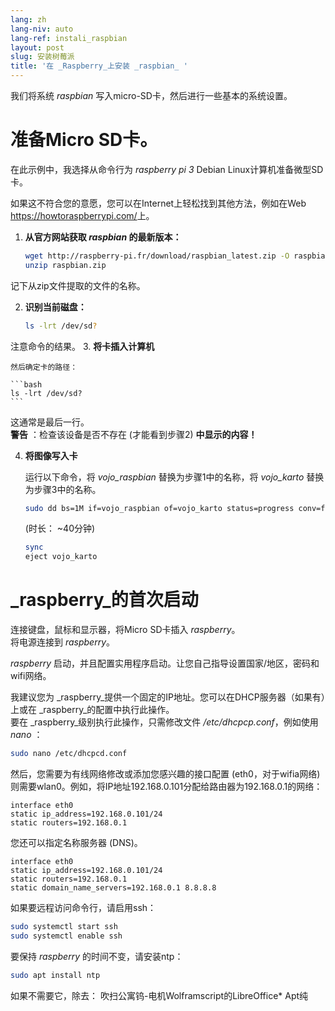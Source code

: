 ```yaml
---
lang: zh
lang-niv: auto
lang-ref: instali_raspbian
layout: post
slug: 安装树莓派
title: '在 _Raspberry_上安装 _raspbian_ '
---
```


我们将系统 _raspbian_ 写入micro-SD卡，然后进行一些基本的系统设置。 


# 准备Micro SD卡。

在此示例中，我选择从命令行为 _raspberry pi 3_ Debian Linux计算机准备微型SD卡。

如果这不符合您的意愿，您可以在Internet上轻松找到其他方法，例如在Web <https://howtoraspberrypi.com/>上。

 1. **从官方网站获取 _raspbian_ 的最新版本：**



    ```bash
    wget http://raspberry-pi.fr/download/raspbian_latest.zip -O raspbian.zip
    unzip raspbian.zip
    ```
记下从zip文件提取的文件的名称。
    
 2. **识别当前磁盘：**


    
    ```bash
    ls -lrt /dev/sd?
    ```
注意命令的结果。
3. **将卡插入计算机**
    
    然后确定卡的路径：
    
    ```bash
    ls -lrt /dev/sd?
    ```
这通常是最后一行。  
    **警告** ：检查该设备是否不存在 \(才能看到步骤2\) **中显示的内容！**

 4. **将图像写入卡**



    运行以下命令，将 _vojo\_raspbian_ 替换为步骤1中的名称，将 _vojo\_karto_ 替换为步骤3中的名称。
    
    ```bash
    sudo dd bs=1M if=vojo_raspbian of=vojo_karto status=progress conv=fsync
    ```
    (时长： ~40分钟)
    
    ```bash
    sync
    eject vojo_karto
    ``` 


#  _raspberry_的首次启动
连接键盘，鼠标和显示器，将Micro SD卡插入 _raspberry_。  
将电源连接到 _raspberry_。

 _raspberry_ 启动，并且配置实用程序启动。让您自己指导设置国家/地区，密码和wifi网络。

我建议您为 _raspberry_提供一个固定的IP地址。您可以在DHCP服务器（如果有）上或在 _raspberry_的配置中执行此操作。  
要在 _raspberry_级别执行此操作，只需修改文件 _/etc/dhcpcp.conf_，例如使用 _nano_ ：

```bash
sudo nano /etc/dhcpcd.conf
```

然后，您需要为有线网络修改或添加您感兴趣的接口配置 (eth0，对于wifia网络)则需要wlan0。例如，将IP地址192.168.0.101分配给路由器为192.168.0.1的网络：

```
interface eth0
static ip_address=192.168.0.101/24
static routers=192.168.0.1
```
您还可以指定名称服务器 (DNS)。 

```
interface eth0
static ip_address=192.168.0.101/24
static routers=192.168.0.1
static domain_name_servers=192.168.0.1 8.8.8.8
```
如果要远程访问命令行，请启用ssh：

```bash
sudo systemctl start ssh
sudo systemctl enable ssh
```

要保持 _raspberry_ 的时间不变，请安装ntp：

```bash
sudo apt install ntp
```

如果不需要它，除去：
吹扫公寓钨-电机Wolframscript的LibreOffice*
Apt纯
